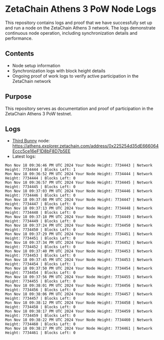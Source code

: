 # ZetaChain Athens 3 PoW Node Logs
This repository contains logs and proof that we have successfully set up and run a node on the ZetaChain Athens 3 network. The logs demonstrate continuous node operation, including synchronization details and performance.

## Contents
- Node setup information
- Synchronization logs with block height details
- Ongoing proof of work logs to verify active participation in the ZetaChain network

## Purpose
This repository serves as documentation and proof of participation in the ZetaChain Athens 3 PoW testnet.

## Logs

- [Third Bunny](https://thirdbunny.xyz/) node: https://athens.explorer.zetachain.com/address/0x225254d35dE666064Eccc5ce16eF1D8bF8D7b5EE
- Latest logs:
```
Mon Nov 18 09:36:46 PM UTC 2024 Your Node Height: 7734443 | Network Height: 7734444 | Blocks Left: 1
Mon Nov 18 09:36:52 PM UTC 2024 Your Node Height: 7734444 | Network Height: 7734444 | Blocks Left: 0
Mon Nov 18 09:36:57 PM UTC 2024 Your Node Height: 7734445 | Network Height: 7734445 | Blocks Left: 0
Mon Nov 18 09:37:03 PM UTC 2024 Your Node Height: 7734446 | Network Height: 7734446 | Blocks Left: 0
Mon Nov 18 09:37:08 PM UTC 2024 Your Node Height: 7734447 | Network Height: 7734447 | Blocks Left: 0
Mon Nov 18 09:37:13 PM UTC 2024 Your Node Height: 7734448 | Network Height: 7734448 | Blocks Left: 0
Mon Nov 18 09:37:18 PM UTC 2024 Your Node Height: 7734449 | Network Height: 7734449 | Blocks Left: 0
Mon Nov 18 09:37:24 PM UTC 2024 Your Node Height: 7734450 | Network Height: 7734450 | Blocks Left: 0
Mon Nov 18 09:37:29 PM UTC 2024 Your Node Height: 7734451 | Network Height: 7734451 | Blocks Left: 0
Mon Nov 18 09:37:34 PM UTC 2024 Your Node Height: 7734452 | Network Height: 7734452 | Blocks Left: 0
Mon Nov 18 09:37:40 PM UTC 2024 Your Node Height: 7734453 | Network Height: 7734453 | Blocks Left: 0
Mon Nov 18 09:37:45 PM UTC 2024 Your Node Height: 7734453 | Network Height: 7734454 | Blocks Left: 1
Mon Nov 18 09:37:50 PM UTC 2024 Your Node Height: 7734454 | Network Height: 7734454 | Blocks Left: 0
Mon Nov 18 09:37:56 PM UTC 2024 Your Node Height: 7734455 | Network Height: 7734455 | Blocks Left: 0
Mon Nov 18 09:38:01 PM UTC 2024 Your Node Height: 7734456 | Network Height: 7734456 | Blocks Left: 0
Mon Nov 18 09:38:06 PM UTC 2024 Your Node Height: 7734457 | Network Height: 7734457 | Blocks Left: 0
Mon Nov 18 09:38:12 PM UTC 2024 Your Node Height: 7734458 | Network Height: 7734458 | Blocks Left: 0
Mon Nov 18 09:38:17 PM UTC 2024 Your Node Height: 7734459 | Network Height: 7734459 | Blocks Left: 0
Mon Nov 18 09:38:22 PM UTC 2024 Your Node Height: 7734460 | Network Height: 7734460 | Blocks Left: 0
Mon Nov 18 09:38:27 PM UTC 2024 Your Node Height: 7734461 | Network Height: 7734461 | Blocks Left: 0
```
